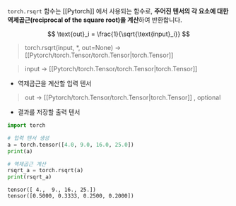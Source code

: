 `torch.rsqrt` 함수는 [[Pytorch]] 에서 사용되는 함수로, **주어진 텐서의 각 요소에 대한 역제곱근(reciprocal of the square root)을 계산**하여 반환합니다.

$$
\text{out}_i = \frac{1}{\sqrt{\text{input}_i}}
$$

> torch.rsqrt(input, \*, out=None) → [[Pytorch/torch.Tensor/torch.Tensor|torch.Tensor]]

> input -> [[Pytorch/torch.Tensor/torch.Tensor|torch.Tensor]]
- 역제곱근을 계산할 입력 텐서

> out -> [[Pytorch/torch.Tensor/torch.Tensor|torch.Tensor]] , optional
- 결과를 저장할 출력 텐서

```python
import torch

# 입력 텐서 생성
a = torch.tensor([4.0, 9.0, 16.0, 25.0])
print(a)

# 역제곱근 계산
rsqrt_a = torch.rsqrt(a)
print(rsqrt_a)
```

```
tensor([ 4.,  9., 16., 25.])
tensor([0.5000, 0.3333, 0.2500, 0.2000])
```
